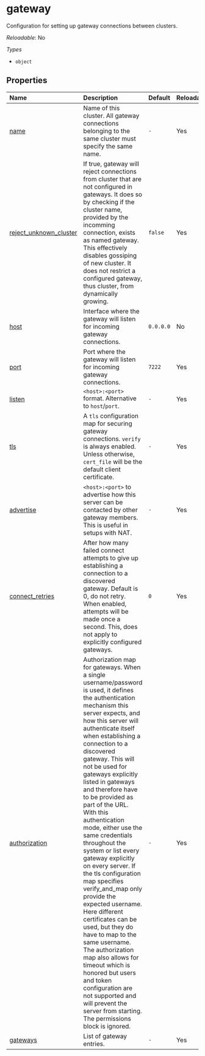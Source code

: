 # gateway

Configuration for setting up gateway connections
between clusters.

*Reloadable*: No

*Types*

- `object`


## Properties

| Name | Description | Default | Reloadable |
| :--- | :---------- | :------ | :--------- |
| [name](/ref/config/gateway/name) | Name of this cluster. All gateway connections belonging to the same cluster must specify the same name. | `-` | Yes |
| [reject_unknown_cluster](/ref/config/gateway/reject_unknown_cluster) | If true, gateway will reject connections from cluster that are not configured in gateways. It does so by checking if the cluster name, provided by the incomming connection, exists as named gateway. This effectively disables gossiping of new cluster. It does not restrict a configured gateway, thus cluster, from dynamically growing. | ``false`` | Yes |
| [host](/ref/config/gateway/host) | Interface where the gateway will listen for incoming gateway connections. | ``0.0.0.0`` | No |
| [port](/ref/config/gateway/port) | Port where the gateway will listen for incoming gateway connections. | ``7222`` | Yes |
| [listen](/ref/config/gateway/listen) | `<host>:<port>` format. Alternative to `host`/`port`. | `-` | Yes |
| [tls](/ref/config/gateway/tls) | A `tls` configuration map for securing gateway connections. `verify` is always enabled. Unless otherwise, `cert_file` will be the default client certificate. | `-` | Yes |
| [advertise](/ref/config/gateway/advertise) | `<host>:<port>` to advertise how this server can be contacted by other gateway members. This is useful in setups with NAT. | `-` | Yes |
| [connect_retries](/ref/config/gateway/connect_retries) | After how many failed connect attempts to give up establishing a connection to a discovered gateway. Default is 0, do not retry. When enabled, attempts will be made once a second. This, does not apply to explicitly configured gateways. | ``0`` | Yes |
| [authorization](/ref/config/gateway/authorization) | Authorization map for gateways. When a single username/password is used, it defines the authentication mechanism this server expects, and how this server will authenticate itself when establishing a connection to a discovered gateway. This will not be used for gateways explicitly listed in gateways and therefore have to be provided as part of the URL. With this authentication mode, either use the same credentials throughout the system or list every gateway explicitly on every server. If the tls configuration map specifies verify_and_map only provide the expected username. Here different certificates can be used, but they do have to map to the same username. The authorization map also allows for timeout which is honored but users and token configuration are not supported and will prevent the server from starting. The permissions block is ignored. | `-` | Yes |
| [gateways](/ref/config/gateway/gateways) | List of gateway entries. | `-` | Yes |
